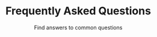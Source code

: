 ---
title: "Frequently Asked Questions"
subtitle: "Find answers to common questions"
# meta description
description: "Get answers to the most frequently asked questions about Bennell IT's services, including billing, cloud documents, user permissions, and more."
draft: false
layout: "faq"

faq_list:
- title: "How can I change my billing information?"
  content: 'You can update your billing information by Contact me.'

---